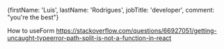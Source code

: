{firstName: 'Luis', lastName: 'Rodrigues', jobTitle: 'developer', comment: "you're the best"}

How to useForm
https://stackoverflow.com/questions/66927051/getting-uncaught-typeerror-path-split-is-not-a-function-in-react
